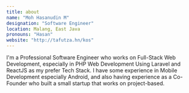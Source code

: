 ```yaml
---
title: about
name: "Moh Hasanudin M"
designation: "Software Engineer"
location: Malang, East Java
pronouns: "Hasan"
website: "http://tafutza.hn/kos"
---
```


I'm a Professional Software Engineer who works on Full-Stack Web Development, especially in PHP Web Development Using Laravel and ReactJS as my prefer Tech Stack. I have some experience in Mobile Development especially Android, and also having experience as a Co-Founder who built a small startup that works on project-based.
